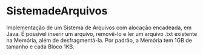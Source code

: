 # SistemadeArquivos
Implementação de um Sistema de Arquivos com alocação encadeada, em Java.
É possível inserir um arquivo, removê-lo e ler um arquivo .txt existente na Memória, além de desfragmentá-la.
Por padrão, a Memória tem 1GB de tamanho e cada Bloco 1KB.
